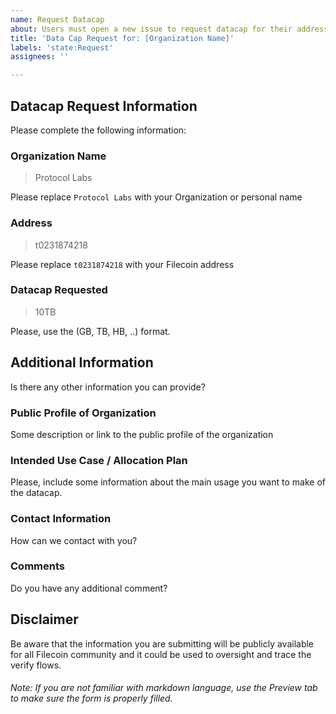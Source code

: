 ```yaml
---
name: Request Datacap
about: Users must open a new issue to request datacap for their addresses
title: 'Data Cap Request for: [Organization Name]'
labels: 'state:Request'
assignees: ''

---
```


##  Datacap Request Information

Please complete the following information:

### Organization Name

>Protocol Labs

Please replace `Protocol Labs` with your Organization or personal name

### Address

>t0231874218

Please replace `t0231874218` with your Filecoin address

### Datacap Requested

>10TB

Please, use the (GB, TB, HB, ..) format.

## Additional Information

Is there any other information you can provide?

### Public Profile of Organization

Some description or link to the public profile of the organization

### Intended Use Case / Allocation Plan

Please, include some information about the main usage you want to make of the datacap.

### Contact Information

How can we contact with you?

### Comments

Do you have any additional comment?


## Disclaimer

Be aware that the information you are submitting will be publicly available for all Filecoin community and it could be used to oversight and trace the verify flows.

###### _Note: If you are not familiar with markdown language, use the Preview tab to make sure the form is properly filled._

